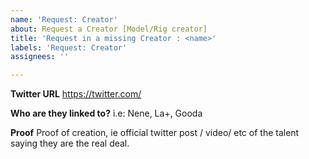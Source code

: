 ```yaml
---
name: 'Request: Creator'
about: Request a Creator [Model/Rig creator]
title: 'Request in a missing Creator : <name>'
labels: 'Request: Creator'
assignees: ''

---
```


**Twitter URL**
https://twitter.com/

**Who are they linked to?**
i.e: Nene, La+, Gooda

**Proof**
Proof of creation, ie official twitter post / video/ etc of the talent saying they are the real deal.
